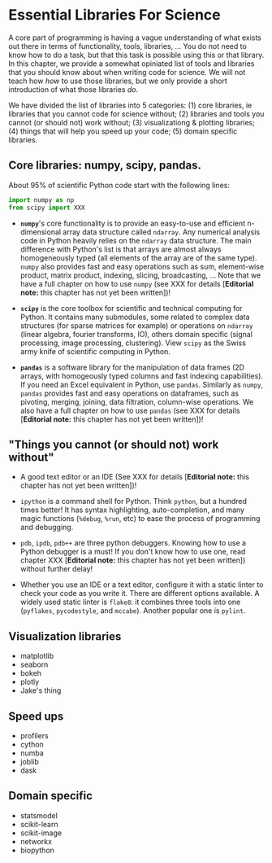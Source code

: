 # Essential Libraries For Science

A core part of programming is having a vague understanding of what exists
out there in terms of functionality, tools, libraries, … You do not need to
know how to do a task, but that this task is possible using this or that
library. In this chapter, we provide a somewhat opiniated list of tools and
libraries that you should know about when writing code for science. We will
not teach how _how_ to use those libraries, but we only provide a short
introduction of what those libraries _do_.

We have divided the list of libraries into 5 categories: (1) core libraries,
ie libraries that you cannot code for science without; (2) libraries and tools
you cannot (or should not) work without; (3) visualizationg & plotting
libraries; (4) things that will help you speed up your code; (5) domain
specific libraries.

## Core libraries: numpy, scipy, pandas.

About 95% of scientific Python code start with the following lines:

```python
import numpy as np
from scipy import XXX
```

- **`numpy`**'s core functionality is to provide an easy-to-use and efficient
  n-dimensional array data structure called `ndarray`. Any numerical analysis
  code in Python heavily relies on the `ndarray` data structure. The main
  difference with Python's list is that arrays are almost always homogeneously
  typed (all elements of the array are of the same type). `numpy` also
  provides fast and easy operations such as sum, element-wise product, matrix
  product, indexing, slicing, broadcasting, … Note that we have a full chapter
  on how to use `numpy` (see XXX for details [**Editorial note:** this chapter
  has not yet been written])! 

- **`scipy`** is the core toolbox for scientific and technical computing for
  Python. It contains many submodules, some related to complex data structures
  (for sparse matrices for example) or operations on `ndarray` (linear
  algebra, fourier transforms, IO), others domain specific (signal processing,
  image processing, clustering). View `scipy` as the Swiss army knife of
  scientific computing in Python.

- **`pandas`** is a software library for the manipulation of data frames (2D
  arrays, with homogeously typed columns and fast indexing capabilities). If
  you need an Excel equivalent in Python, use `pandas`. Similarly as `numpy`,
  `pandas` provides fast and easy operations on dataframes, such as pivoting,
  merging, joining, data filtration, column-wise operations. We also have a
  full chapter on how to use `pandas` (see XXX for details [**Editorial
  note:** this chapter has not yet been written])!

## "Things you cannot (or should not) work without"

- A good text editor or an IDE (See XXX for details [**Editorial
  note:** this chapter has not yet been written])!

- `ipython` is a command shell for Python. Think `python`, but a hundred times
  better! It has syntax highlighting, auto-completion, and many magic
  functions (`%debug`, `%run`, etc) to ease the process of programming and
  debugging.

- `pdb`, `ipdb`, `pdb++` are three python debuggers. Knowing how to use a
  Python debugger is a must! If you don't know how to use one, read chapter
  XXX [**Editorial note:** this chapter has not yet been written]) without
  further delay!


- Whether you use an IDE or a text editor, configure it with a static linter
  to check your code as you write it. There are different options available. A
  widely used static linter is `flake8`: it combines three tools into one
  (`pyflakes`, `pycodestyle`, and `mccabe`). Another popular one is `pylint`.


## Visualization libraries

- matplotlib
- seaborn
- bokeh
- plotly
- Jake's thing

## Speed ups

- profilers
- cython
- numba
- joblib
- dask

## Domain specific

- statsmodel
- scikit-learn
- scikit-image
- networkx
- biopython

